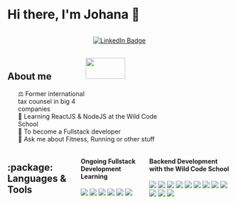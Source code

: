 # Hi there, I'm Johana 👋

<div style='padding:1em; display:flex;justify-content:center;'>
  <!--<a href="">
    <img alt="Portfolio Badge" src="https://img.shields.io/badge/Portfolio-%23000000.svg?style=for-the-badge&logo=firefox&logoColor=#FF7139" />
  </a>-->
  
  <a href="https://www.linkedin.com/in/johana-lavigne/" target="_blank" rel="noopener noreferrer">
    <img alt="LinkedIn Badge" src="https://img.shields.io/badge/LinkedIn-0A66C2?style=for-the-badge&logo=linkedin&logoColor=white" />
  </a>
  
</div>

<br>

<div style='display:flex;'>
  <div style="width:70%">
    <img style="width:50%" align='right' src="https://media.giphy.com/media/TdjQAgDIkRsYm1HUbt/giphy.gif" />
    <h2>About me</h2>
    <ul style='list-style: none;'>
      <li> ⚖️ Former international tax counsel in big 4 companies</li>
      <li> 📖 Learning ReactJS & NodeJS at the Wild Code School</li>
      <li> 🎯 To become a Fullstack developer</li>
      <li> 💬 Ask me about Fitness, Running or other stuff</li>
    </ul>
  </div>
</div>

<br>

<div style='display:flex;'>
  <h2>:package: Languages & Tools</h2>
  <div>
    <h4>Ongoing Fullstack Development Learning</h4>
    <img src="https://img.shields.io/badge/JavaScript-EAD41C?style=for-the-badge&logo=javascript&logoColor=white" />
    <img src="https://img.shields.io/badge/React-139ECB?style=for-the-badge&logo=react&logoColor=white" />
    <img src="https://img.shields.io/badge/TypeScript-3178C6?style=for-the-badge&logo=typescript&logoColor=white" />
    <img src="https://img.shields.io/badge/Docker-003F8C?style=for-the-badge&logo=docker&logoColor=white" />
    <img src="https://img.shields.io/badge/PostgreSQL-336791?style=for-the-badge&logo=postgresql&logoColor=white" />
    <img src="https://img.shields.io/badge/Node.js-5FA04E?style=for-the-badge&logo=nodedotjs&logoColor=white" />
  </div>
  
  <br>
  
  <div>
  <h4>Backend Development with the Wild Code School</h4> 
    <img src="https://img.shields.io/badge/npm-C13433?style=for-the-badge&logo=npm&logoColor=white" />
    <img src="https://img.shields.io/badge/Git-F05033?style=for-the-badge&logo=git&logoColor=white" />
    <img src="https://img.shields.io/badge/HTML5-FF5722?style=for-the-badge&logo=html5&logoColor=white" />
    <img src="https://img.shields.io/badge/CSS3-2196F3?style=for-the-badge&logo=css3&logoColor=white" />
    <img src="https://img.shields.io/badge/Trello-006DFB?style=for-the-badge&logo=trello&logoColor=white" />
    <img src="https://img.shields.io/badge/MySQL-4DB6AC?style=for-the-badge&logo=mysql&logoColor=white" />
    <img src="https://img.shields.io/badge/Twig-BACF29?style=for-the-badge&logo=twig&logoColor=white" />
    <img src="https://img.shields.io/badge/Symfony-4B5563?style=for-the-badge&logo=symfony&logoColor=white" />
    <img src="https://img.shields.io/badge/GitHub-1F2328?style=for-the-badge&logo=github&logoColor=white" />
    <img src="https://img.shields.io/badge/JetBrains-000000?style=for-the-badge&logo=jetbrains&logoColor=white" />
    <img src="https://img.shields.io/badge/PHP-7175AA?style=for-the-badge&logo=php&logoColor=white" />
    <img src="https://img.shields.io/badge/Bootstrap-6E2BF1?style=for-the-badge&logo=bootstrap&logoColor=white" />
  </div>
  
</div>
